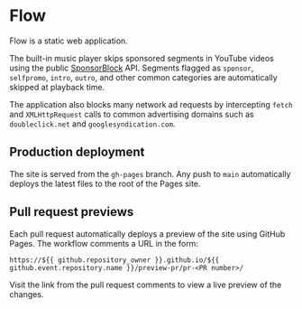 # Flow

Flow is a static web application.

The built-in music player skips sponsored segments in YouTube videos using the
public [SponsorBlock](https://sponsor.ajay.app/) API. Segments flagged as
`sponsor`, `selfpromo`, `intro`, `outro`, and other common categories are
automatically skipped at playback time.

The application also blocks many network ad requests by intercepting
`fetch` and `XMLHttpRequest` calls to common advertising domains such as
`doubleclick.net` and `googlesyndication.com`.

## Production deployment

The site is served from the `gh-pages` branch. Any push to `main` automatically deploys the latest files to the root of the Pages site.

## Pull request previews

Each pull request automatically deploys a preview of the site using GitHub Pages. The workflow comments a URL in the form:

```
https://${{ github.repository_owner }}.github.io/${{ github.event.repository.name }}/preview-pr/pr-<PR number>/
```

Visit the link from the pull request comments to view a live preview of the changes.
